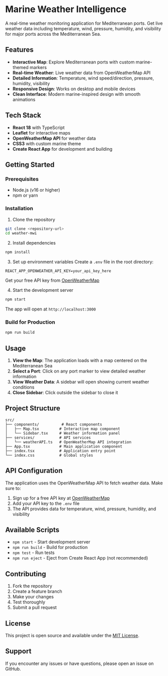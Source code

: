 # Marine Weather Intelligence

A real-time weather monitoring application for Mediterranean ports. Get live weather data including temperature, wind, pressure, humidity, and visibility for major ports across the Mediterranean Sea.

## Features

- **Interactive Map**: Explore Mediterranean ports with custom marine-themed markers
- **Real-time Weather**: Live weather data from OpenWeatherMap API
- **Detailed Information**: Temperature, wind speed/direction, pressure, humidity, visibility
- **Responsive Design**: Works on desktop and mobile devices
- **Clean Interface**: Modern marine-inspired design with smooth animations

## Tech Stack

- **React 18** with TypeScript
- **Leaflet** for interactive maps
- **OpenWeatherMap API** for weather data
- **CSS3** with custom marine theme
- **Create React App** for development and building

## Getting Started

### Prerequisites

- Node.js (v16 or higher)
- npm or yarn

### Installation

1. Clone the repository
```bash
git clone <repository-url>
cd weather-mwi
```

2. Install dependencies
```bash
npm install
```

3. Set up environment variables
Create a `.env` file in the root directory:
```env
REACT_APP_OPENWEATHER_API_KEY=your_api_key_here
```

Get your free API key from [OpenWeatherMap](https://openweathermap.org/api)

4. Start the development server
```bash
npm start
```

The app will open at `http://localhost:3000`

### Build for Production

```bash
npm run build
```

## Usage

1. **View the Map**: The application loads with a map centered on the Mediterranean Sea
2. **Select a Port**: Click on any port marker to view detailed weather information
3. **View Weather Data**: A sidebar will open showing current weather conditions
4. **Close Sidebar**: Click outside the sidebar to close it

## Project Structure

```
src/
├── components/          # React components
│   ├── Map.tsx         # Interactive map component
│   └── Sidebar.tsx     # Weather information panel
├── services/           # API services
│   └── weatherAPI.ts   # OpenWeatherMap API integration
├── App.tsx             # Main application component
├── index.tsx           # Application entry point
└── index.css           # Global styles
```

## API Configuration

The application uses the OpenWeatherMap API to fetch weather data. Make sure to:

1. Sign up for a free API key at [OpenWeatherMap](https://openweathermap.org/api)
2. Add your API key to the `.env` file
3. The API provides data for temperature, wind, pressure, humidity, and visibility

## Available Scripts

- `npm start` - Start development server
- `npm run build` - Build for production
- `npm test` - Run tests
- `npm run eject` - Eject from Create React App (not recommended)

## Contributing

1. Fork the repository
2. Create a feature branch
3. Make your changes
4. Test thoroughly
5. Submit a pull request

## License

This project is open source and available under the [MIT License](LICENSE).

## Support

If you encounter any issues or have questions, please open an issue on GitHub.
